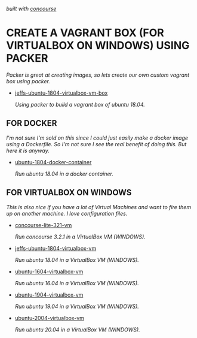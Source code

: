   _built with
  [concourse](https://github.com/JeffDeCola/my-vagrant-boxes/blob/master/ci-README.md)_

# CREATE A VAGRANT BOX (FOR VIRTUALBOX ON WINDOWS) USING PACKER

_Packer is great at creating images, so lets create our own
custom vagrant box using packer._

* [jeffs-ubuntu-1804-virtualbox-vm-box](https://github.com/JeffDeCola/my-vagrant-boxes/tree/master/create-vagrant-box-for-virtualbox-on-windows-using-packer/jeffs-ubuntu-1804-virtualbox-vm-box)

  _Using packer to build a vagrant box of ubuntu 18.04._

## FOR DOCKER

_I'm not sure I'm sold on this since I could just easily make a docker image
using a Dockerfile.  So I'm not sure I see the real benefit of doing this.
But here it is anyway._

* [ubuntu-1804-docker-container](https://github.com/JeffDeCola/my-vagrant-boxes/tree/master/for-docker/ubuntu-1804-docker-container)

  _Run ubuntu 18.04 in a docker container._

## FOR VIRTUALBOX ON WINDOWS

_This is also nice if you have a lot of Virtual Machines and want to fire them up
on another machine.  I love configuration files._

* [concourse-lite-321-vm](https://github.com/JeffDeCola/my-vagrant-boxes/tree/master/for-virtualbox-windows/concourse-lite-321-vm)

  _Run concourse 3.2.1 in a VirtualBox VM (WINDOWS)._

* [jeffs-ubuntu-1804-virtualbox-vm](https://github.com/JeffDeCola/my-vagrant-boxes/tree/master/for-virtualbox-windows/jeffs-ubuntu-1804-virtualbox-vm)

  _Run ubuntu 18.04 in a VirtualBox VM (WINDOWS)._

* [ubuntu-1604-virtualbox-vm](https://github.com/JeffDeCola/my-vagrant-boxes/tree/master/for-virtualbox-windows/ubuntu-1604-virtualbox-vm)

  _Run ubuntu 16.04 in a VirtualBox VM (WINDOWS)._

* [ubuntu-1904-virtualbox-vm](https://github.com/JeffDeCola/my-vagrant-boxes/tree/master/for-virtualbox-windows/ubuntu-1904-virtualbox-vm)

  _Run ubuntu 19.04 in a VirtualBox VM (WINDOWS)._

* [ubuntu-2004-virtualbox-vm](https://github.com/JeffDeCola/my-vagrant-boxes/tree/master/for-virtualbox-windows/ubuntu-2004-virtualbox-vm)

  _Run ubuntu 20.04 in a VirtualBox VM (WINDOWS)._
